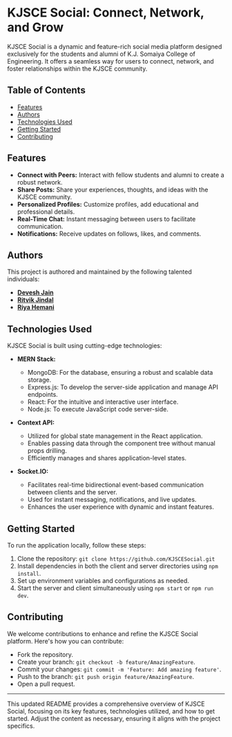 # KJSCE Social: Connect, Network, and Grow

KJSCE Social is a dynamic and feature-rich social media platform designed exclusively for the students and alumni of K.J. Somaiya College of Engineering. It offers a seamless way for users to connect, network, and foster relationships within the KJSCE community.

## Table of Contents

- [Features](#features)
- [Authors](#authors)
- [Technologies Used](#technologies-used)
- [Getting Started](#getting-started)
- [Contributing](#contributing)

## Features

- **Connect with Peers:** Interact with fellow students and alumni to create a robust network.
- **Share Posts:** Share your experiences, thoughts, and ideas with the KJSCE community.
- **Personalized Profiles:** Customize profiles, add educational and professional details.
- **Real-Time Chat:** Instant messaging between users to facilitate communication.
- **Notifications:** Receive updates on follows, likes, and comments.

## Authors

This project is authored and maintained by the following talented individuals:

- **[Devesh Jain](https://www.github.com/bingereader12)**
- **[Ritvik Jindal](https://www.github.com/Ritvik25)**
- **[Riya Hemani](https://www.github.com/riyahemani)**

## Technologies Used

KJSCE Social is built using cutting-edge technologies:

- **MERN Stack:**
  - MongoDB: For the database, ensuring a robust and scalable data storage.
  - Express.js: To develop the server-side application and manage API endpoints.
  - React: For the intuitive and interactive user interface.
  - Node.js: To execute JavaScript code server-side.

- **Context API:**
  - Utilized for global state management in the React application.
  - Enables passing data through the component tree without manual props drilling.
  - Efficiently manages and shares application-level states.

- **Socket.IO:**
  - Facilitates real-time bidirectional event-based communication between clients and the server.
  - Used for instant messaging, notifications, and live updates.
  - Enhances the user experience with dynamic and instant features.

## Getting Started

To run the application locally, follow these steps:

1. Clone the repository: `git clone https://github.com/KJSCESocial.git`
2. Install dependencies in both the client and server directories using `npm install`.
3. Set up environment variables and configurations as needed.
4. Start the server and client simultaneously using `npm start` or `npm run dev`.

## Contributing

We welcome contributions to enhance and refine the KJSCE Social platform. Here's how you can contribute:
- Fork the repository.
- Create your branch: `git checkout -b feature/AmazingFeature`.
- Commit your changes: `git commit -m 'Feature: Add amazing feature'`.
- Push to the branch: `git push origin feature/AmazingFeature`.
- Open a pull request.

---

This updated README provides a comprehensive overview of KJSCE Social, focusing on its key features, technologies utilized, and how to get started. Adjust the content as necessary, ensuring it aligns with the project specifics.
